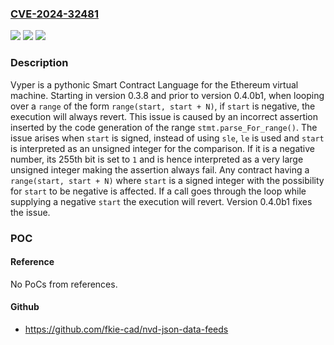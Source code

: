 ### [CVE-2024-32481](https://cve.mitre.org/cgi-bin/cvename.cgi?name=CVE-2024-32481)
![](https://img.shields.io/static/v1?label=Product&message=vyper&color=blue)
![](https://img.shields.io/static/v1?label=Version&message=%3D%20%3E%3D%200.3.8%2C%20%3C%200.4.0b1%20&color=brighgreen)
![](https://img.shields.io/static/v1?label=Vulnerability&message=CWE-681%3A%20Incorrect%20Conversion%20between%20Numeric%20Types&color=brighgreen)

### Description

Vyper is a pythonic Smart Contract Language for the Ethereum virtual machine. Starting in version 0.3.8 and prior to version 0.4.0b1, when looping over a `range` of the form `range(start, start + N)`, if `start` is negative, the execution will always revert. This issue is caused by an incorrect assertion inserted by the code generation of the range `stmt.parse_For_range()`. The issue arises when `start` is signed, instead of using `sle`, `le` is used and `start` is interpreted as an unsigned integer for the comparison. If it is a negative number, its 255th bit is set to `1` and is hence interpreted as a very large unsigned integer making the assertion always fail. Any contract having a `range(start, start + N)` where `start` is a signed integer with the possibility for `start` to be negative is affected. If a call goes through the loop while supplying a negative `start` the execution will revert. Version 0.4.0b1 fixes the issue.

### POC

#### Reference
No PoCs from references.

#### Github
- https://github.com/fkie-cad/nvd-json-data-feeds

